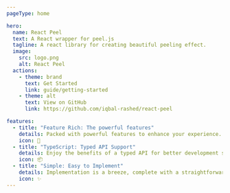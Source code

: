 ```yaml
---
pageType: home

hero:
  name: React Peel
  text: A React wrapper for peel.js
  tagline: A react library for creating beautiful peeling effect.
  image:
    src: logo.png
    alt: React Peel
  actions:
    - theme: brand
      text: Get Started
      link: guide/getting-started
    - theme: alt
      text: View on GitHub
      link: https://github.com/iqbal-rashed/react-peel

features:
  - title: "Feature Rich: The powerful features"
    details: Packed with powerful features to enhance your experience.
    icon: 🚀
  - title: "TypeScript: Typed API Support"
    details: Enjoy the benefits of a typed API for better development support.
    icon: 📦
  - title: "Simple: Easy to Implement"
    details: Implementation is a breeze, complete with a straightforward description.
    icon: ✨
---
```

